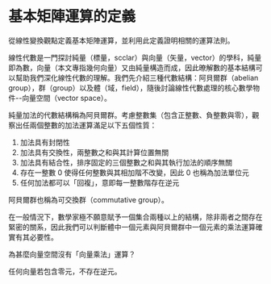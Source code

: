 # 基本矩陣運算的定義

從線性變換觀點定義基本矩陣運算，並利用此定義證明相關的運算法則。

線性代數是一門探討純量（標量，scclar）與向量（矢量，vector）的學科，純量即為數，向量（本文專指幾何向量）又由純量構造而成，因此暸解數的基本結構可以幫助我們深化線性代數的理解。我們先介紹三種代數結構：阿貝爾群（abelian group），群（group）以及體（域，field），隨後討論線性代數處理的核心數學物件--向量空間（vector space）。

純量加法的代數結構稱為阿貝爾群。考慮整數集（包含正整數、負整數與零），觀察出任兩個整數的加法運算滿足以下五個性質：

1. 加法具有封閉性
2. 加法具有交換性，兩整數之和與其計算位置無關
3. 加法具有結合性，排序固定的三個整數之和與其執行加法的順序無關
4. 存在一整數 0 使得任何整數與其相加階不改變，因此 0 也稱為加法單位元
5. 任何加法都可以「回複」，意即每一整數階存在逆元

阿貝爾群也稱為可交換群（commutative group）。

在一般情況下，數學家極不願意賦予一個集合兩種以上的結構，除非兩者之間存在緊密的關系，因此我們可以判斷體中一個元素與阿貝爾群中一個元素的乘法運算確實有其必要性。

為甚麼向量空間沒有「向量乘法」運算？

任何向量若包含零元，不存在逆元。